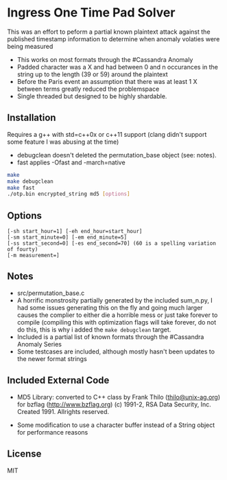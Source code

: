 Ingress One Time Pad Solver
=========

This was an effort to peform a partial known plaintext attack against the published timestamp information to determine when anomaly volaties were being measured

  - This works on most formats through the #Cassandra Anomaly
  - Padded character was a X and had between 0 and n occurances in the string up to the length (39 or 59) around the plaintext
  - Before the Paris event an assumption that there was at least 1 X between terms greatly reduced the problemspace
  - Single threaded but designed to be highly shardable.

Installation
--------------

Requires a g++ with std=c++0x or c++11 support (clang didn't support some feature I was abusing at the time)

- debugclean doesn't deleted the permutation_base object (see: notes).
- fast applies -Ofast and -march=native

```sh
make
make debugclean
make fast
./otp.bin encrypted_string md5 [options]
```

Options
-------
    [-sh start_hour=1] [-eh end_hour=start_hour]
    [-sm start_minute=0] [-em end_minute=5]
    [-ss start_second=0] [-es end_second=70] (60 is a spelling variation of fourty)
    [-m measurement=]

Notes
-----
* src/permutation_base.c
 * A horrific monstrosity partially generated by the included sum_n.py, I had some issues generating this on the fly and going much larger causes the complier to either die a horrible mess or just take forever to compile (compiling this with optimization flags will take forever, do not do this, this is why i added the `make debugclean` target.
* Included is a partial list of known formats through the #Cassandra Anomaly Series
* Some testcases are included, although mostly hasn't been updates to the newer format strings

Included External Code
----
- MD5 Library: converted to C++ class by Frank Thilo (thilo@unix-ag.org) for bzflag (http://www.bzflag.org) (c) 1991-2, RSA Data Security, Inc. Created 1991. Allrights reserved.

 - Some modification to use a character buffer instead of a String object for performance reasons


License
----

MIT

